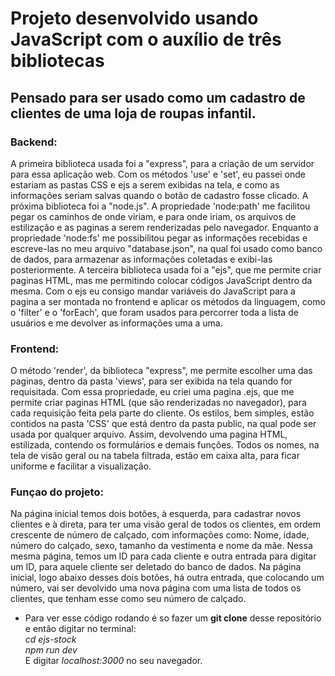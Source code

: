 # Projeto desenvolvido usando JavaScript com o auxílio de três bibliotecas

## Pensado para ser usado como um cadastro de clientes de uma loja de roupas infantil.

### Backend:

A primeira biblioteca usada foi a "express", para a criação de um servidor para essa aplicação web. Com os métodos 'use' e 'set', eu passei onde estariam as pastas CSS e ejs a serem exibidas na tela, e como as informações seriam salvas quando o botão de cadastro fosse clicado. A próxima biblioteca foi a "node.js". A propriedade 'node:path' me facilitou pegar os caminhos de onde viriam, e para onde iriam, os arquivos de estilização e as paginas a serem renderizadas pelo navegador. Enquanto a propriedade 'node:fs' me possibilitou pegar as informações recebidas e escreve-las no meu arquivo "database.json", na qual foi usado como banco de dados, para armazenar as informações coletadas e exibi-las posteriormente. A terceira biblioteca usada foi a "ejs", que me permite criar paginas HTML, mas me permitindo colocar códigos JavaScript dentro da mesma. Com o ejs eu consigo mandar variáveis do JavaScript para a pagina a ser montada no frontend e aplicar os métodos da linguagem, como o 'filter' e o 'forEach', que foram usados para percorrer toda a lista de usuários e me devolver as informações uma a uma.

### Frontend:

O método 'render', da biblioteca "express", me permite escolher uma das paginas, dentro da pasta 'views', para ser exibida na tela quando for requisitada. Com essa propriedade, eu criei uma pagina .ejs, que me permite criar paginas HTML (que são renderizadas no navegador), para cada requisição feita pela parte do cliente. Os estilos, bem simples, estão contidos na pasta 'CSS' que está dentro da pasta public, na qual pode ser usada por qualquer arquivo. Assim, devolvendo uma pagina HTML, estilizada, contendo os formulários e demais funções. Todos os nomes, na tela de visão geral ou na tabela filtrada, estão em caixa alta, para ficar uniforme e facilitar a visualização.

### Funçao do projeto:

Na página inicial temos dois botões, à esquerda, para cadastrar novos clientes e à direta, para ter uma visão geral de todos os clientes, em ordem crescente de número de calçado, com informações como: Nome, idade, número do calçado, sexo, tamanho da vestimenta e nome da mãe. Nessa mesma página, temos um ID para cada cliente e outra entrada para digitar um ID, para aquele cliente ser deletado do banco de dados. Na página inicial, logo abaixo desses dois botões, há outra entrada, que colocando um número, vai ser devolvido uma nova página com uma lista de todos os clientes, que tenham esse como seu número de calçado.

* Para ver esse código rodando é so fazer um **git clone** desse repositório e então digitar no terminal:\
*cd ejs-stock*\
*npm run dev*\
E digitar *localhost:3000* no seu navegador.
